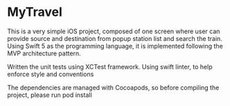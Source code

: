 # MyTravel

This is a very simple iOS project, composed of one screen where user can provide source and destination from popup station list and search the train. Using Swift 5 as the programming language, it is implemented following the MVP architecture pattern.

Written the unit tests using XCTest framework.
Using swift linter, to help enforce style and conventions

The dependencies are managed with Cocoapods, so before compiling the project, please run pod install
